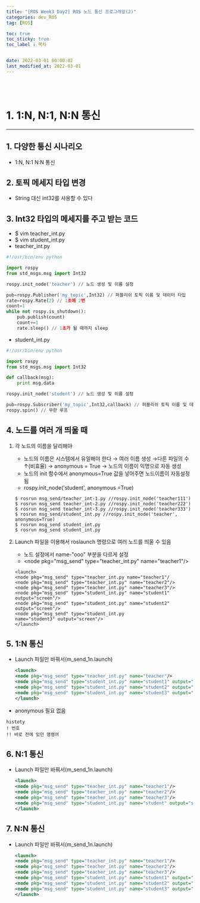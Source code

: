 ```yaml
---
title: "[ROS Week3 Day2] ROS 노드 통신 프로그래밍(2)"
categories: dev_ROS
tag: [ROS]

toc: true
toc_sticky: true
toc_label : 목차


date: 2022-03-01 00:00:02
last_modified_at: 2022-03-01
---
```

<br>
<br>

# 1. 1:N, N:1, N:N 통신
---
## 1. 다양한 통신 시나리오
* 1:N, N:1 N:N 통신

## 2. 토픽 메세지 타입 변경
* String 대신 int32를 사용할 수 있다

## 3. Int32 타입의 메세지를 주고 받는 코드
* $ vim teacher_int.py
* $ vim student_int.py
* teacher_int.py

```python
#!/usr/bin/env python

import rospy
from std_msgs.msg import Int32

rospy.init_node('teacher') // 노드 생성 및 이름 설정 

pub=rospy.Publisher('my_topic',Int32) // 퍼블리쉬 토픽 이름 및 데이터 타입
rate=rospy.Rate(2) // 1초에 2번
count=1
while not rospy.is_shutdown():
    pub.publish(count)
    count+=1
    rate.sleep() // 1초가 될 때까지 sleep
```
* student_int.py

```python
#!/usr/bin/env python

import rospy
from std_msgs.msg import Int32

def callback(msg):
    print msg.data

rospy.init_node('student') // 노드 생성 및 이름 설정 

pub=rospy.Subscriber('my_topic',Int32,callback) // 퍼블리쉬 토픽 이름 및 데이터 타입 및 함수 콜백
rospy.spin() // 무한 루프
```

## 4. 노드를 여러 개 띄울 때
1. 각 노드의 이름을 달리해야
    * 노드의 이름은 시스템에서 유일해야 한다 → 여러 이름 생성 →다른 파일의 수↑(비효율) → anonymous = True → 노드의 이름이 익명으로 자동 생성
    * 노드의 init 함수에서 anonymous=True 값을 넣어주면 노드이름이 자동설정됨
    * rospy.init_node('student', anonymous =True)
     
    ```
    $ rosrun msg_send/teacher_int-1.py //rospy.init_node('teacher111')
    $ rosrun msg_send teacher_int-2.py //rospy.init_node('teacher222')
    $ rosrun msg_send teacher_int-3.py //rospy.init_node('teacher333')
    $ rosrun msg_send/student_int.py //rospy.init_node('teacher', anonymous=True)
    $ rosrun msg_send student_int.py
    $ rosrun msg_send student_int.py
    ```

2. Launch 파일을 이용해서 roslaunch 명령으로 여러 노드를 띄울 수 있음
    * 노드 설정에서 name-"ooo" 부분을 다르게 설정
    * \<node pkg="msg_send" type="teacher_int.py" name="teacher1"/>

    ```
    <launch>
    <node pkg="msg_send" type="teacher_int.py name="teacher1"/
    <node pkg="msg_send" type="teacher_int.py" name="teacher2"/>
    <node pkg="msg_send" type="teacher_int.py" name="teacher3"/>
    <node pkg="msg_send" type="student_int.py" name="student1" output="screen"/>
    <node pkg="msg_send" type="student_int.py" name="student2" output="screen"/>
    <node pkg="msg_send" type="student_int.py
    name="student3" output="screen"/>
    </launch>
    ```

## 5. 1:N 통신
* Launch 파일만 바꿔서(m_send_1n.launch)
    ```xml
    <launch>
    <node pkg="msg_send" type="teacher_int.py" name="teacher"/>
    <node pkg="msg_send" type="student_int.py" name="student1" output="screen"/>
    <node pkg="msg_send" type="student_int.py" name="student2" output="screen"/>
    <node pkg="msg_send" type="student_int.py" name="student3" output="screen"/>
    </launch>
    ```
* anonymous 필요 없음
```
histoty
! 번호
!! 바로 전에 있던 명령어
```

## 6. N:1 통신
* Launch 파일만 바꿔서(m_send_1n.launch)
    ```xml
    <launch>
    <node pkg="msg_send" type="teacher_int.py" name="teacher1"/>
    <node pkg="msg_send" type="teacher_int.py" name="teacher2"/>
    <node pkg="msg_send" type="teacher_int.py" name="teacher3"/>
    <node pkg="msg_send" type="student_int.py" name="student" output="screen"/>
    </launch>
    ```

## 7. N:N 통신
* Launch 파일만 바꿔서(m_send_1n.launch)
    ```xml
    <launch>
    <node pkg="msg_send" type="teacher_int.py" name="teacher1"/>
    <node pkg="msg_send" type="teacher_int.py" name="teacher2"/>
    <node pkg="msg_send" type="teacher_int.py" name="teacher3"/>
    <node pkg="msg_send" type="student_int.py" name="student1" output="screen"/>
    <node pkg="msg_send" type="student_int.py" name="student2" output="screen"/>
    <node pkg="msg_send" type="student_int.py" name="student3" output="screen"/>
    </launch>
    ```